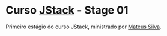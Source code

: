 # Curso [JStack](https://jstack.com.br/) - Stage 01

Primeiro estágio do curso JStack, ministrado por [Mateus Silva](https://github.com/maateusilva).